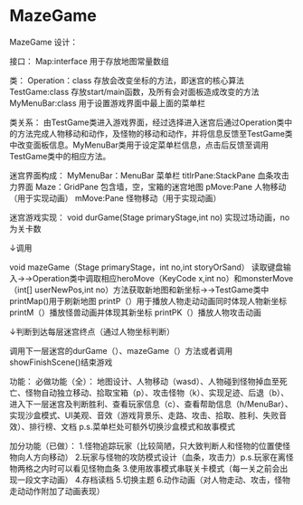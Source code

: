# MazeGame
MazeGame
设计：

接口：
Map:interface 用于存放地图常量数组

类：
Operation：class 存放会改变坐标的方法，即迷宫的核心算法
TestGame:class 存放start/main函数，及所有会对面板造成改变的方法
MyMenuBar:class 用于设置游戏界面中最上面的菜单栏

类关系：
由TestGame类进入游戏界面，经过选择进入迷宫后通过Operation类中的方法完成人物移动和动作，及怪物的移动和动作，并将信息反馈至TestGame类中改变面板信息。MyMenuBar类用于设定菜单栏信息，点击后反馈至调用TestGame类中的相应方法。

迷宫界面构成：
MyMenuBar：MenuBar 菜单栏
titlrPane:StackPane 血条攻击力界面
Maze：GridPane 包含墙，空，宝箱的迷宫地图
pMove:Pane 人物移动（用于实现动画）
mMove:Pane 怪物移动（用于实现动画）

迷宫游戏实现：
void durGame(Stage primaryStage,int no) 实现过场动画，no为关卡数

↓调用

void mazeGame（Stage primaryStage，int no,int storyOrSand）
读取键盘输入→→Operation类中调取相应heroMove（KeyCode x,int no）和monsterMove（int[] userNewPos,int no）方法获取新地图和新坐标→→TestGame类中
printMap()用于刷新地图
printP（）用于播放人物走动动画同时体现人物新坐标
printM（）播放怪兽动画并体现其新坐标
printPK（）播放人物攻击动画

↓判断到达每层迷宫终点（通过人物坐标判断）

调用下一层迷宫的durGame（）、mazeGame（）方法或者调用showFinishScene()结束游戏



功能：
必做功能（全）：
地图设计、人物移动（wasd）、人物碰到怪物掉血至死亡、怪物自动独立移动、拾取宝箱（p）、攻击怪物（k）、实现足迹、后退（b）、进入下一层迷宫及判断胜利、查看玩家信息（c）、查看帮助信息（h/MenuBar）、实现沙盒模式、UI美观、音效（游戏背景乐、走路、攻击、拾取、胜利、失败音效）、排行榜、文档
p.s.菜单栏处可额外切换沙盒模式和故事模式

加分功能（已做）：
1.怪物追踪玩家（比较简陋，只大致判断人和怪物的位置使怪物向人方向移动）
2.玩家与怪物的攻防模式设计（血条，攻击力）p.s.玩家在离怪物两格之内时可以看见怪物血条
3.使用故事模式串联关卡模式（每一关之前会出现一段文字动画）
4.存档读档
5.切换主题
6.动作动画（对人物走动、攻击，怪物走动动作附加了动画表现）
